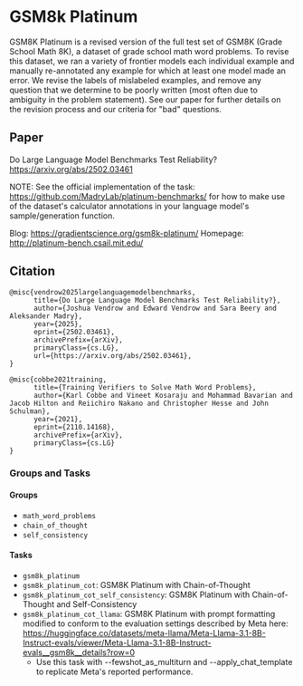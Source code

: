# GSM8k Platinum

GSM8K Platinum is a revised version of the full test set of GSM8K (Grade School Math 8K), a dataset of grade school math word problems. To revise this dataset, we ran a variety of frontier models each individual example and manually re-annotated any example for which at least one model made an error. We revise the labels of mislabeled examples, and remove any question that we determine to be poorly written (most often due to ambiguity in the problem statement). See our paper for further details on the revision process and our criteria for "bad" questions.

## Paper
Do Large Language Model Benchmarks Test Reliability?
https://arxiv.org/abs/2502.03461

NOTE: See the official implementation of the task:
    https://github.com/MadryLab/platinum-benchmarks/
for how to make use of the dataset's calculator annotations in your language
model's sample/generation function.

Blog: https://gradientscience.org/gsm8k-platinum/
Homepage: http://platinum-bench.csail.mit.edu/


## Citation
```
@misc{vendrow2025largelanguagemodelbenchmarks,
      title={Do Large Language Model Benchmarks Test Reliability?},
      author={Joshua Vendrow and Edward Vendrow and Sara Beery and Aleksander Madry},
      year={2025},
      eprint={2502.03461},
      archivePrefix={arXiv},
      primaryClass={cs.LG},
      url={https://arxiv.org/abs/2502.03461},
}

@misc{cobbe2021training,
      title={Training Verifiers to Solve Math Word Problems},
      author={Karl Cobbe and Vineet Kosaraju and Mohammad Bavarian and Jacob Hilton and Reiichiro Nakano and Christopher Hesse and John Schulman},
      year={2021},
      eprint={2110.14168},
      archivePrefix={arXiv},
      primaryClass={cs.LG}
}
```

### Groups and Tasks

#### Groups

- `math_word_problems`
- `chain_of_thought`
- `self_consistency`

#### Tasks

- `gsm8k_platinum`
- `gsm8k_platinum_cot`: GSM8K Platinum with Chain-of-Thought
- `gsm8k_platinum_cot_self_consistency`: GSM8K Platinum with Chain-of-Thought and Self-Consistency
- `gsm8k_platinum_cot_llama`: GSM8K Platinum with prompt formatting modified to conform to the evaluation settings described by Meta here: https://huggingface.co/datasets/meta-llama/Meta-Llama-3.1-8B-Instruct-evals/viewer/Meta-Llama-3.1-8B-Instruct-evals__gsm8k__details?row=0
    - Use this task with --fewshot_as_multiturn and --apply_chat_template to replicate Meta's reported performance.
